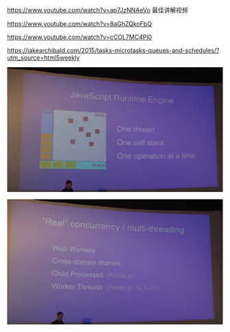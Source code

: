 
https://www.youtube.com/watch?v=ap7JzNNAeVo   最佳讲解视频

https://www.youtube.com/watch?v=8aGhZQkoFbQ

https://www.youtube.com/watch?v=cCOL7MC4Pl0

https://jakearchibald.com/2015/tasks-microtasks-queues-and-schedules/?utm_source=html5weekly


![](1.PNG)

![](2.PNG)
